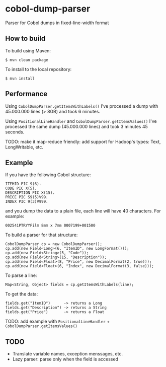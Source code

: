 cobol-dump-parser
=================

Parser for Cobol dumps in fixed-line-width format

## How to build

To build using Maven:

    $ mvn clean package

To install to the local repository:

    $ mvn install

## Performance

Using `CobolDumpParser.getItemsWithLabels()` I've processed a dump with 45.000.000 lines (> 8GB) and took 6 minutes.

Using `PositionalLineHandler` and `CobolDumpParser.getItemsValues()` I've processed the same dump (45.000.000 lines) and took 3 minutes 45 seconds.

TODO: make it map-reduce friendly: add support for Hadoop's types: Text, LongWritable, etc.

## Example

If you have the following Cobol structure:

    ITEMID PIC 9(6).
    CODE PIC X(5).
    DESCRIPTION PIC X(15).
    PRICE PIC S9(5)V99.
    INDEX PIC 9(3)V999.

and you dump the data to a plain file, each line will have 40 characters. For example:

    002541PTRYYFilm 8mm x 7mm 0007199+001500

To build a parser for that structure:

    CobolDumpParser cp = new CobolDumpParser();
    cp.add(new Field<Long>(6, "ItemID", new LongFormat()));
    cp.add(new Field<String>(5, "Code"));
    cp.add(new Field<String>(15, "Description"));
    cp.add(new Field<Float>(8, "Price", new DecimalFormat(2, true)));
    cp.add(new Field<Float>(6, "Index", new DecimalFormat(3, false)));

To parse a line:

    Map<String, Object> fields = cp.getItemsWithLabels(line);

To get the data:

    fields.get("ItemID")      -> returns a Long
    fields.get("Description") -> returns a String
    fields.get("Price")       -> returns a Float

TODO: add example with `PositionalLineHandler` + `CobolDumpParser.getItemsValues()`

## TODO

- Translate variable names, exception menssages, etc.
- Lazy parser: parse only when the field is accessed
